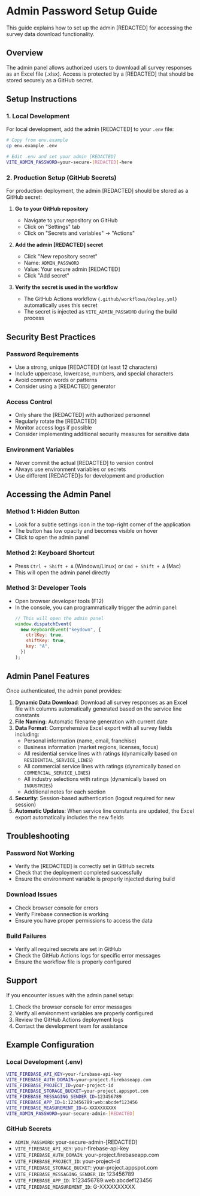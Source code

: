 # Admin Password Setup Guide

This guide explains how to set up the admin [REDACTED] for accessing the survey data download functionality.

## Overview

The admin panel allows authorized users to download all survey responses as an Excel file (.xlsx). Access is protected by a [REDACTED] that should be stored securely as a GitHub secret.

## Setup Instructions

### 1. Local Development

For local development, add the admin [REDACTED] to your `.env` file:

```bash
# Copy from env.example
cp env.example .env

# Edit .env and set your admin [REDACTED]
VITE_ADMIN_PASSWORD=your-secure-[REDACTED]-here
```

### 2. Production Setup (GitHub Secrets)

For production deployment, the admin [REDACTED] should be stored as a GitHub secret:

1. **Go to your GitHub repository**

   - Navigate to your repository on GitHub
   - Click on "Settings" tab
   - Click on "Secrets and variables" → "Actions"

2. **Add the admin [REDACTED] secret**

   - Click "New repository secret"
   - Name: `ADMIN_PASSWORD`
   - Value: Your secure admin [REDACTED]
   - Click "Add secret"

3. **Verify the secret is used in the workflow**
   - The GitHub Actions workflow (`.github/workflows/deploy.yml`) automatically uses this secret
   - The secret is injected as `VITE_ADMIN_PASSWORD` during the build process

## Security Best Practices

### Password Requirements

- Use a strong, unique [REDACTED] (at least 12 characters)
- Include uppercase, lowercase, numbers, and special characters
- Avoid common words or patterns
- Consider using a [REDACTED] generator

### Access Control

- Only share the [REDACTED] with authorized personnel
- Regularly rotate the [REDACTED]
- Monitor access logs if possible
- Consider implementing additional security measures for sensitive data

### Environment Variables

- Never commit the actual [REDACTED] to version control
- Always use environment variables or secrets
- Use different [REDACTED]s for development and production

## Accessing the Admin Panel

### Method 1: Hidden Button

- Look for a subtle settings icon in the top-right corner of the application
- The button has low opacity and becomes visible on hover
- Click to open the admin panel

### Method 2: Keyboard Shortcut

- Press `Ctrl + Shift + A` (Windows/Linux) or `Cmd + Shift + A` (Mac)
- This will open the admin panel directly

### Method 3: Developer Tools

- Open browser developer tools (F12)
- In the console, you can programmatically trigger the admin panel:
  ```javascript
  // This will open the admin panel
  window.dispatchEvent(
    new KeyboardEvent("keydown", {
      ctrlKey: true,
      shiftKey: true,
      key: "A",
    })
  );
  ```

## Admin Panel Features

Once authenticated, the admin panel provides:

1. **Dynamic Data Download**: Download all survey responses as an Excel file with columns automatically generated based on the service line constants
2. **File Naming**: Automatic filename generation with current date
3. **Data Format**: Comprehensive Excel export with all survey fields including:
   - Personal information (name, email, franchise)
   - Business information (market regions, licenses, focus)
   - All residential service lines with ratings (dynamically based on `RESIDENTIAL_SERVICE_LINES`)
   - All commercial service lines with ratings (dynamically based on `COMMERCIAL_SERVICE_LINES`)
   - All industry selections with ratings (dynamically based on `INDUSTRIES`)
   - Additional notes for each section
4. **Security**: Session-based authentication (logout required for new session)
5. **Automatic Updates**: When service line constants are updated, the Excel export automatically includes the new fields

## Troubleshooting

### Password Not Working

- Verify the [REDACTED] is correctly set in GitHub secrets
- Check that the deployment completed successfully
- Ensure the environment variable is properly injected during build

### Download Issues

- Check browser console for errors
- Verify Firebase connection is working
- Ensure you have proper permissions to access the data

### Build Failures

- Verify all required secrets are set in GitHub
- Check the GitHub Actions logs for specific error messages
- Ensure the workflow file is properly configured

## Support

If you encounter issues with the admin panel setup:

1. Check the browser console for error messages
2. Verify all environment variables are properly configured
3. Review the GitHub Actions deployment logs
4. Contact the development team for assistance

## Example Configuration

### Local Development (.env)

```bash
VITE_FIREBASE_API_KEY=your-firebase-api-key
VITE_FIREBASE_AUTH_DOMAIN=your-project.firebaseapp.com
VITE_FIREBASE_PROJECT_ID=your-project-id
VITE_FIREBASE_STORAGE_BUCKET=your-project.appspot.com
VITE_FIREBASE_MESSAGING_SENDER_ID=123456789
VITE_FIREBASE_APP_ID=1:123456789:web:abcdef123456
VITE_FIREBASE_MEASUREMENT_ID=G-XXXXXXXXXX
VITE_ADMIN_PASSWORD=your-secure-admin-[REDACTED]
```

### GitHub Secrets

- `ADMIN_PASSWORD`: your-secure-admin-[REDACTED]
- `VITE_FIREBASE_API_KEY`: your-firebase-api-key
- `VITE_FIREBASE_AUTH_DOMAIN`: your-project.firebaseapp.com
- `VITE_FIREBASE_PROJECT_ID`: your-project-id
- `VITE_FIREBASE_STORAGE_BUCKET`: your-project.appspot.com
- `VITE_FIREBASE_MESSAGING_SENDER_ID`: 123456789
- `VITE_FIREBASE_APP_ID`: 1:123456789:web:abcdef123456
- `VITE_FIREBASE_MEASUREMENT_ID`: G-XXXXXXXXXX
